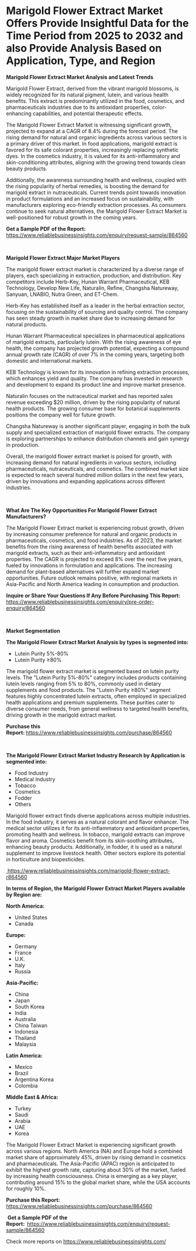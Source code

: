 <p><h1>Marigold Flower Extract Market Offers Provide Insightful Data for the Time Period from 2025 to 2032 and also Provide Analysis Based on Application, Type, and Region</h1></p><p><strong>Marigold Flower Extract Market Analysis and Latest Trends</strong></p>
<p><p>Marigold Flower Extract, derived from the vibrant marigold blossoms, is widely recognized for its natural pigment, lutein, and various health benefits. This extract is predominantly utilized in the food, cosmetics, and pharmaceuticals industries due to its antioxidant properties, color-enhancing capabilities, and potential therapeutic effects.</p><p>The Marigold Flower Extract Market is witnessing significant growth, projected to expand at a CAGR of 8.4% during the forecast period. The rising demand for natural and organic ingredients across various sectors is a primary driver of this market. In food applications, marigold extract is favored for its safe colorant properties, increasingly replacing synthetic dyes. In the cosmetics industry, it is valued for its anti-inflammatory and skin-conditioning attributes, aligning with the growing trend towards clean beauty products.</p><p>Additionally, the awareness surrounding health and wellness, coupled with the rising popularity of herbal remedies, is boosting the demand for marigold extract in nutraceuticals. Current trends point towards innovation in product formulations and an increased focus on sustainability, with manufacturers exploring eco-friendly extraction processes. As consumers continue to seek natural alternatives, the Marigold Flower Extract Market is well-positioned for robust growth in the coming years.</p></p>
<p><strong>Get a Sample PDF of the Report:&nbsp;</strong> <a href="https://www.reliablebusinessinsights.com/enquiry/request-sample/864560?utm_campaign=57&utm_medium=2&utm_source=Github&utm_content=ia&utm_term=30012025&utm_id=marigold-flower-extract">https://www.reliablebusinessinsights.com/enquiry/request-sample/864560</a></p>
<p>&nbsp;</p>
<p><strong>Marigold Flower Extract Major Market Players</strong></p>
<p><p>The marigold flower extract market is characterized by a diverse range of players, each specializing in extraction, production, and distribution. Key competitors include Herb-Key, Hunan Warrant Pharmaceutical, KEB Technology, Develop New Life, Naturalin, Refine, Changsha Natureway, Sanyuan, LNABIO, Nutra Green, and ET-Chem.</p><p>Herb-Key has established itself as a leader in the herbal extraction sector, focusing on the sustainability of sourcing and quality control. The company has seen steady growth in market share due to increasing demand for natural products.</p><p>Hunan Warrant Pharmaceutical specializes in pharmaceutical applications of marigold extracts, particularly lutein. With the rising awareness of eye health, the company has projected growth potential, expecting a compound annual growth rate (CAGR) of over 7% in the coming years, targeting both domestic and international markets.</p><p>KEB Technology is known for its innovation in refining extraction processes, which enhances yield and quality. The company has invested in research and development to expand its product line and improve market presence. </p><p>Naturalin focuses on the nutraceutical market and has reported sales revenue exceeding $20 million, driven by the rising popularity of natural health products. The growing consumer base for botanical supplements positions the company well for future growth.</p><p>Changsha Natureway is another significant player, engaging in both the bulk supply and specialized extraction of marigold flower extracts. The company is exploring partnerships to enhance distribution channels and gain synergy in production.</p><p>Overall, the marigold flower extract market is poised for growth, with increasing demand for natural ingredients in various sectors, including pharmaceuticals, nutraceuticals, and cosmetics. The combined market size is expected to reach several hundred million dollars in the next few years, driven by innovations and expanding applications across different industries.</p></p>
<p>&nbsp;</p>
<p><strong>What Are The Key Opportunities For Marigold Flower Extract Manufacturers?</strong></p>
<p><p>The Marigold Flower Extract market is experiencing robust growth, driven by increasing consumer preference for natural and organic products in pharmaceuticals, cosmetics, and food industries. As of 2023, the market benefits from the rising awareness of health benefits associated with marigold extracts, such as their anti-inflammatory and antioxidant properties. The CAGR is projected to exceed 8% over the next five years, fueled by innovations in formulation and applications. The increasing demand for plant-based alternatives will further expand market opportunities. Future outlook remains positive, with regional markets in Asia-Pacific and North America leading in consumption and production.</p></p>
<p><strong>Inquire or Share Your Questions If Any Before Purchasing This Report:</strong> <a href="https://www.reliablebusinessinsights.com/enquiry/pre-order-enquiry/864560?utm_campaign=57&utm_medium=2&utm_source=Github&utm_content=ia&utm_term=30012025&utm_id=marigold-flower-extract">https://www.reliablebusinessinsights.com/enquiry/pre-order-enquiry/864560</a></p>
<p>&nbsp;</p>
<p><strong>Market Segmentation</strong></p>
<p><strong>The Marigold Flower Extract Market Analysis by types is segmented into:</strong></p>
<p><ul><li>Lutein Purity 5%-80%</li><li>Lutein Purity ≥80%</li></ul></p>
<p><p>The marigold flower extract market is segmented based on lutein purity levels. The "Lutein Purity 5%-80%" category includes products containing lutein levels ranging from 5% to 80%, commonly used in dietary supplements and food products. The "Lutein Purity ≥80%" segment features highly concentrated lutein extracts, often employed in specialized health applications and premium supplements. These purities cater to diverse consumer needs, from general wellness to targeted health benefits, driving growth in the marigold extract market.</p></p>
<p><strong>Purchase this Report:&nbsp;</strong><a href="https://www.reliablebusinessinsights.com/purchase/864560?utm_campaign=57&utm_medium=2&utm_source=Github&utm_content=ia&utm_term=30012025&utm_id=marigold-flower-extract">https://www.reliablebusinessinsights.com/purchase/864560</a></p>
<p>&nbsp;</p>
<p><strong>The Marigold Flower Extract Market Industry Research by Application is segmented into:</strong></p>
<p><ul><li>Food Industry</li><li>Medical Industry</li><li>Tobacco</li><li>Cosmetics</li><li>Fodder</li><li>Others</li></ul></p>
<p><p>Marigold flower extract finds diverse applications across multiple industries. In the food industry, it serves as a natural colorant and flavor enhancer. The medical sector utilizes it for its anti-inflammatory and antioxidant properties, promoting health and wellness. In tobacco, marigold extracts can improve flavor and aroma. Cosmetics benefit from its skin-soothing attributes, enhancing beauty products. Additionally, in fodder, it is used as a natural supplement to improve livestock health. Other sectors explore its potential in horticulture and biopesticides.</p></p>
<p><a href="https://www.reliablebusinessinsights.com/marigold-flower-extract-r864560?utm_campaign=57&utm_medium=2&utm_source=Github&utm_content=ia&utm_term=30012025&utm_id=marigold-flower-extract">&nbsp;https://www.reliablebusinessinsights.com/marigold-flower-extract-r864560</a></p>
<p><strong>In terms of Region, the Marigold Flower Extract Market Players available by Region are:</strong></p>
<p>
    <p> <strong> North America: </strong>
        <ul>
            <li>United States</li>
            <li>Canada</li>
        </ul>
        </p> 
    <p> <strong> Europe: </strong>
        <ul>
            <li>Germany</li>
            <li>France</li>
            <li>U.K.</li>
            <li>Italy</li>
            <li>Russia</li>
        </ul>
        </p> 
    <p> <strong> Asia-Pacific: </strong>
        <ul>
            <li>China</li>
            <li>Japan</li>
            <li>South Korea</li>
            <li>India</li>
            <li>Australia</li>
            <li>China Taiwan</li>
            <li>Indonesia</li>
            <li>Thailand</li>
            <li>Malaysia</li>
        </ul>
        </p> 
    <p> <strong> Latin America: </strong>
        <ul>
            <li>Mexico</li>
            <li>Brazil</li>
            <li>Argentina Korea</li>
            <li>Colombia</li>
        </ul>
        </p> 
    <p> <strong> Middle East & Africa: </strong>
        <ul>
            <li>Turkey</li>
            <li>Saudi</li>
            <li>Arabia</li>
            <li>UAE</li>
            <li>Korea</li>
        </ul>
    </p>
    </p>
<p><p>The Marigold Flower Extract Market is experiencing significant growth across various regions. North America (NA) and Europe hold a combined market share of approximately 45%, driven by rising demand in cosmetics and pharmaceuticals. The Asia-Pacific (APAC) region is anticipated to exhibit the highest growth rate, capturing about 30% of the market, fueled by increasing health consciousness. China is emerging as a key player, contributing around 15% to the global market share, while the USA accounts for roughly 10%.</p></p>
<p><strong>Purchase this Report: </strong><a href="https://www.reliablebusinessinsights.com/purchase/864560?utm_campaign=57&utm_medium=2&utm_source=Github&utm_content=ia&utm_term=30012025&utm_id=marigold-flower-extract">https://www.reliablebusinessinsights.com/purchase/864560</a></p>
<p>&nbsp;<strong>Get a Sample PDF of the Report:&nbsp;&nbsp;</strong><a href="https://www.reliablebusinessinsights.com/enquiry/request-sample/864560?utm_campaign=57&utm_medium=2&utm_source=Github&utm_content=ia&utm_term=30012025&utm_id=marigold-flower-extract">https://www.reliablebusinessinsights.com/enquiry/request-sample/864560</a></p>
<p><strong></strong></p>
<p>Check more reports on <a href="https://www.reliablebusinessinsights.com/?utm_campaign=57&utm_medium=2&utm_source=Github&utm_content=ia&utm_term=30012025&utm_id=marigold-flower-extract">https://www.reliablebusinessinsights.com/</a></p>